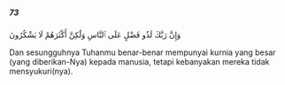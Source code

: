 ##### 73

<span class="ayah">وَإِنَّ رَبَّكَ لَذُو فَضْلٍ عَلَى ٱلنَّاسِ وَلَٰكِنَّ أَكْثَرَهُمْ لَا يَشْكُرُونَ</span>

<span class="ayah_translation">Dan sesungguhnya Tuhanmu benar-benar mempunyai kurnia yang besar (yang diberikan-Nya) kepada manusia, tetapi kebanyakan mereka tidak mensyukuri(nya).</span>
